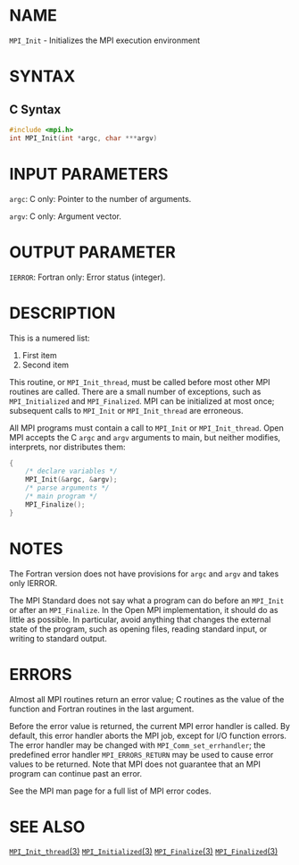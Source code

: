 # NAME

`MPI_Init` - Initializes the MPI execution environment

# SYNTAX

## C Syntax

```c
#include <mpi.h>
int MPI_Init(int *argc, char ***argv)
```

# INPUT PARAMETERS

`argc`:   C only: Pointer to the number of arguments.

`argv`:   C only: Argument vector.

# OUTPUT PARAMETER

`IERROR`:   Fortran only: Error status (integer).

# DESCRIPTION

This is a numered list:

1. First item
2. Second item

This routine, or `MPI_Init_thread`, must be called before most other MPI
routines are called. There are a small number of exceptions, such as
`MPI_Initialized` and `MPI_Finalized`. MPI can be initialized at most
once; subsequent calls to `MPI_Init` or `MPI_Init_thread` are erroneous.

All MPI programs must contain a call to `MPI_Init` or `MPI_Init_thread`.
Open MPI accepts the C `argc` and `argv` arguments to main, but neither
modifies, interprets, nor distributes them:

```c
{
	/* declare variables */
	MPI_Init(&argc, &argv);
	/* parse arguments */
	/* main program */
	MPI_Finalize();
}
```

# NOTES

The Fortran version does not have provisions for `argc` and `argv` and
takes only IERROR.

The MPI Standard does not say what a program can do before an `MPI_Init`
or after an `MPI_Finalize`. In the Open MPI implementation, it should do
as little as possible. In particular, avoid anything that changes the
external state of the program, such as opening files, reading standard
input, or writing to standard output.

# ERRORS

Almost all MPI routines return an error value; C routines as the value
of the function and Fortran routines in the last argument.

Before the error value is returned, the current MPI error handler is
called. By default, this error handler aborts the MPI job, except for
I/O function errors. The error handler may be changed with
`MPI_Comm_set_errhandler`; the predefined error handler
`MPI_ERRORS_RETURN` may be used to cause error values to be returned.
Note that MPI does not guarantee that an MPI program can continue past
an error.

See the MPI man page for a full list of MPI error codes.

# SEE ALSO

[`MPI_Init_thread`(3)](MPI_Init_thread.3.html)
[`MPI_Initialized`(3)](MPI_Initialized.3.html)
[`MPI_Finalize`(3)](MPI_Finalize.3.html)
[`MPI_Finalized`(3)](MPI_Finalized.3.html)

